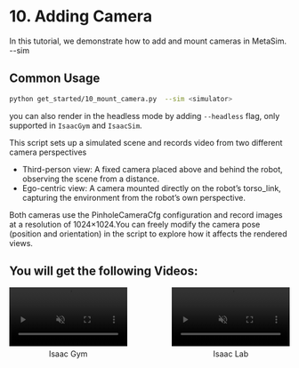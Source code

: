 #  10. Adding Camera
In this tutorial, we demonstrate how to add and mount cameras in MetaSim.
--sim <simulator>
## Common Usage

```bash
python get_started/10_mount_camera.py  --sim <simulator>
```
you can also render in the headless mode by adding `--headless` flag, only supported in `IsaacGym` and `IsaacSim`.

This script sets up a simulated scene and records video from two different camera perspectives
- Third-person view: A fixed camera placed above and behind the robot, observing the scene from a distance.
- Ego-centric view: A camera mounted directly on the robot’s torso_link, capturing the environment from the robot’s own perspective.


Both cameras use the PinholeCameraCfg configuration and record images at a resolution of 1024×1024.You can freely modify the camera pose (position and orientation) in the script to explore how it affects the rendered views.


You will get the following Videos:
---
<div style="display: flex; flex-wrap: wrap; justify-content: space-between; gap: 10px;">
    <div style="display: flex; justify-content: space-between; width: 100%; margin-bottom: 20px;">
        <div style="width: 42%; text-align: center;">
            <video width="100%" autoplay loop muted playsinline>
                <source src="https://roboverse.wiki/_static/standard_output/10_mount_camera_isaacgym.mp4" type="video/mp4">
            </video>
            <p style="margin-top: 5px;">Isaac Gym</p>
        </div>
        <div style="width: 42%; text-align: center;">
            <video width="100%" autoplay loop muted playsinline>
                <source src="https://roboverse.wiki/_static/standard_output/10_mount_camera_isaaclab.mp4" type="video/mp4">
            </video>
            <p style="margin-top: 5px;">Isaac Lab</p>
        </div>
    </div>

</div>
